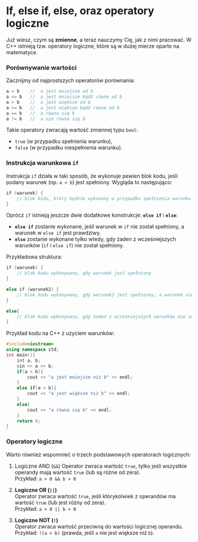 # If, else if, else, oraz operatory logiczne

Już wiesz, czym są **zmienne**, a teraz nauczymy Cię, jak z nimi pracować. W C++ istnieją tzw. operatory logiczne, które są w dużej mierze oparte na matematyce.

### Porównywanie wartości

Zacznijmy od najprostszych operatorów porównania:
```cpp
a < b    //  a jest mniejsze od b
a <= b   //  a jest mniejsze bądź równe od b
a > b    //  a jest większe od b
a >= b   //  a jest większe bądź równe od b
a == b   //  a równa się b
a != b   //  a nie równa się b
```
Takie operatory zwracają wartość zmiennej typu `bool`:

- `true` (w przypadku spełnienia warunku),
- `false` (w przypadku niespełnienia warunku).

### Instrukcja warunkowa `if`

Instrukcja `if` działa w taki sposób, że wykonuje pewien blok kodu, jeśli podany warunek (np. `a < b`) jest spełniony. 
Wygląda to następująco:
```cpp
if (warunek) {  
	// blok kodu, który będzie wykonany w przypadku spełnienia warunku
}
```

Oprócz `if` istnieją jeszcze dwie dodatkowe konstrukcje: **`else if`** i **`else`**:

- **`else if`** zostanie wykonane, jeśli warunek w `if` nie został spełniony, a warunek w `else if` jest prawdziwy.
- **`else`** zostanie wykonane tylko wtedy, gdy żaden z wcześniejszych warunków (`if` i `else if`) nie został spełniony.

Przykładowa struktura:
```cpp
if (warunek) {  
	// blok kodu wykonywany, gdy warunek jest spełniony
}

else if (warunek2) {  
	// blok kodu wykonywany, gdy warunek2 jest spełniony, a warunek nie
}

else{  
	// blok kodu wykonywany, gdy żaden z wcześniejszych warunków nie został spełniony
}
```

Przykład kodu na C++ z użyciem warunków:
```cpp
#include<iostream>
using namespace std;
int main(){
    int a, b;
    cin >> a >> b;
    if(a < b){
        cout << "a jest mniejsze niż b" << endl;
    }
    else if(a > b){
        cout << "a jest większe niż b" << endl;
    }
    else{
        cout << "a równa się b" << endl;
    }
    return 0;
}
```
### Operatory logiczne

Warto również wspomnieć o trzech podstawowych operatorach logicznych:

1. Logiczne AND (`&&`)
    Operator zwraca wartość `true`, tylko jeśli wszystkie operandy mają wartość `true` (lub są różne od zera).  
    Przykład: `a > 0 && b > 0`
    
2. **Logiczne OR (`||`)**  
    Operator zwraca wartość `true`, jeśli którykolwiek z operandów ma wartość `true` (lub jest różny od zera).  
    Przykład: `a > 0 || b > 0`
    
3. **Logiczne NOT (`!`)**  
    Operator zwraca wartość przeciwną do wartości logicznej operandu.  
    Przykład: `!(a > b)` (prawda, jeśli `a` nie jest większe niż `b`).


